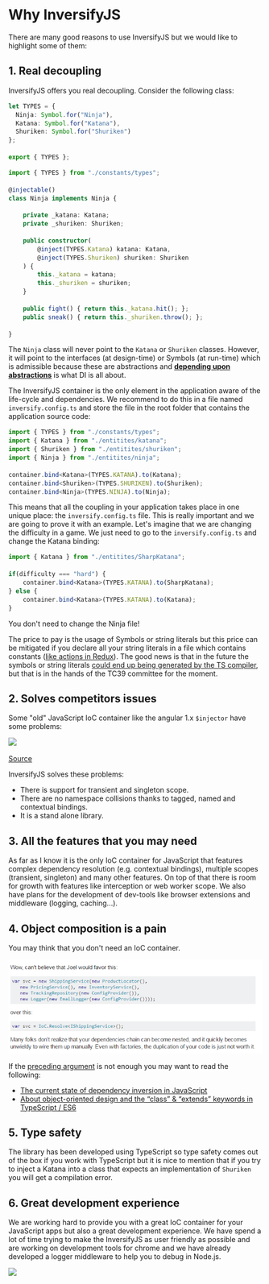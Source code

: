 # Why InversifyJS

There are many good reasons to use InversifyJS but we would like to highlight some of them:

## 1. Real decoupling

InversifyJS offers you real decoupling. Consider the following class:

```ts
let TYPES = {
  Ninja: Symbol.for("Ninja"),
  Katana: Symbol.for("Katana"),
  Shuriken: Symbol.for("Shuriken")
};

export { TYPES };
```

```ts
import { TYPES } from "./constants/types";

@injectable()
class Ninja implements Ninja {

    private _katana: Katana;
    private _shuriken: Shuriken;

    public constructor(
        @inject(TYPES.Katana) katana: Katana,
        @inject(TYPES.Shuriken) shuriken: Shuriken
    ) {
        this._katana = katana;
        this._shuriken = shuriken;
    }

    public fight() { return this._katana.hit(); };
    public sneak() { return this._shuriken.throw(); };

}
```

The `Ninja` class will never point to the `Katana` or `Shuriken` classes. However, 
it will point to the interfaces (at design-time) or Symbols (at run-time) which is 
admissible because these are abstractions and 
[**depending upon abstractions**](https://en.wikipedia.org/wiki/Dependency_inversion_principle) 
is what DI is all about.

The InversifyJS container is the only element in the application aware of the life-cycle and dependencies. 
We recommend to do this in a file named `inversify.config.ts` and store the file in the root folder 
that contains the application source code:

```ts
import { TYPES } from "./constants/types";
import { Katana } from "./entitites/katana";
import { Shuriken } from "./entitites/shuriken";
import { Ninja } from "./entitites/ninja";

container.bind<Katana>(TYPES.KATANA).to(Katana);
container.bind<Shuriken>(TYPES.SHURIKEN).to(Shuriken);
container.bind<Ninja>(TYPES.NINJA).to(Ninja);
```

This means that all the coupling in your application takes place in one unique place: the `inversify.config.ts` file. 
This is really important and we are going to prove it with an example. 
Let's imagine that we are changing the difficulty in a game. 
We just need to go to the `inversify.config.ts` and change the Katana binding:

```ts
import { Katana } from "./entitites/SharpKatana";

if(difficulty === "hard") {
    container.bind<Katana>(TYPES.KATANA).to(SharpKatana);
} else {
    container.bind<Katana>(TYPES.KATANA).to(Katana);
}
```

You don't need to change the Ninja file!

The price to pay is the usage of Symbols or string literals but this price can be mitigated if you declare all your 
string literals in a file which contains constants 
([like actions in Redux](https://github.com/reactjs/redux/blob/master/examples/todomvc/src/constants/ActionTypes.js)). 
The good news is that in the future the symbols or string literals 
[could end up being generated by the TS compiler](https://github.com/Microsoft/TypeScript/issues/2577), but 
that is in the hands of the TC39 committee for the moment.

## 2. Solves competitors issues

Some "old" JavaScript IoC container like the angular 1.x `$injector` have some problems:

![](http://i.imgur.com/Y2lRw4N.png)

[Source](https://angular.io/docs/ts/latest/guide/dependency-injection.html)

InversifyJS solves these problems:

- There is support for transient and singleton scope.
- There are no namespace collisions thanks to tagged, named and contextual bindings.
- It is a stand alone library.

## 3. All the features that you may need

As far as I know it is the only IoC container for JavaScript that features complex dependency 
resolution (e.g. contextual bindings), multiple scopes (transient, singleton) and many other features. 
On top of that there is room for growth with features like interception or web worker scope. 
We also have plans for the development of dev-tools like browser extensions and middleware (logging, caching...). 

## 4. Object composition is a pain

You may think that you don't need an IoC container.

![](https://raw.githubusercontent.com/inversify/inversify.github.io/master/img/so.png)

If the [preceding argument](http://stackoverflow.com/questions/871405/why-do-i-need-an-ioc-container-as-opposed-to-straightforward-di-code) is not enough you may want to read the following:

- [The current state of dependency inversion in JavaScript](http://blog.wolksoftware.com/the-current-state-of-dependency-inversion-in-javascript)
- [About object-oriented design and the “class” & “extends” keywords in TypeScript / ES6](http://blog.wolksoftware.com/about-classes-inheritance-and-object-oriented-design-in-typescript-and-es6)

## 5. Type safety

The library has been developed using TypeScript so type safety comes out of the box if you work 
with TypeScript but it is nice to mention that if you try to inject a Katana into a class that 
expects an implementation of `Shuriken` you will get a compilation error.

## 6. Great development experience

We are working hard to provide you with a great IoC container for your JavaScript apps but also a great development experience. 
We have spend a lot of time trying to make the InversifyJS as user friendly as possible and are working on development tools for chrome and we have already developed a logger middleware to help you to debug in Node.js.

![](http://inversify.io/img/devtools1.png)
